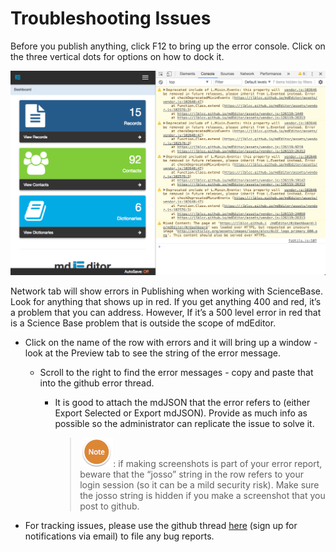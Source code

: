 # Troubleshooting Issues

Before you publish anything, click F12 to bring up the error console. Click on the three vertical dots for options on how to dock it.

![](/assets/ErrorConsoleSceenshot.png)

Network tab will show errors in Publishing when working with ScienceBase.  Look for anything that shows up in red. If you get anything 400 and red, it’s a problem that you can address. However, If it’s a 500 level error in red that is a Science Base problem that is outside the scope of mdEditor.

* Click on the name of the row with errors and it will bring up a window - look at the Preview tab to see the string of the error message.

  * Scroll to the right to find the error messages - copy and paste that into the github error thread.

    * It is good to attach the mdJSON that the error refers to \(either Export Selected or Export mdJSON\). Provide as much info as possible so the administrator can replicate the issue to solve it.

      > ![](/assets/NoteSmall.png): if making screenshots is part of your error report, beware that the “josso” string in the row refers to your login session \(so it can be a mild security risk\). Make sure the josso string is hidden if you make a screenshot that you post to github.

* For tracking issues, please use the github thread [here](https://github.com/adiwg/mdEditor/issues/128) \(sign up for notifications via email\) to file any bug reports.



